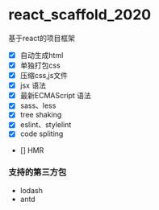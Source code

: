 # react_scaffold_2020
基于react的项目框架
- [x] 自动生成html
- [x] 单独打包css
- [x] 压缩css,js文件
- [x] jsx 语法
- [x] 最新ECMAScript 语法
- [x] sass、less
- [x] tree shaking
- [x] eslint、stylelint
- [x] code spliting
- [] HMR
### 支持的第三方包
- lodash
- antd